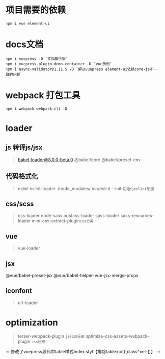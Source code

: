 <!--
 * @Author: PT
 * @Date: 2020-09-28 11:58:51
 * @LastEditors: PT
 * @LastEditTime: 2020-10-09 14:47:39
 * @Description: 安装依赖
-->
# 项目需要的依赖
```
npm i vue element-ui
```
# docs文档
```
npm i vuepress -D `文档脚手架`
npm i vuepress-plugin-demo-container -D `vue示例`
npm i async-validator@1.11.5 -D `解决vuepress element-ui依赖core-js不一致的问题`
```

# webpack 打包工具
```
npm i webpack webpack-cli -D
```
# loader

## js 转译js/jsx
> babel-loader@8.0.0-beta.0 @babel/core @babel/preset-env

## 代码格式化
> eslint eslint-loader
> ./node_modules/.bin/eslint --init `初始化eslint配置`

## css/scss
> css-loader node-sass postcss-loader sass-loader sass-resources-loader
> mini-css-extract-plugin`css分离`

## vue
> vue-loader

## jsx
@vue/babel-preset-jsx @vue/babel-helper-vue-jsx-merge-props

## iconfont 
> url-loader

# optimization
> terser-webpack-plugin `js代码压缩`
> optimize-css-assets-webpack-plugin `css压缩`

:::
修改了vuepress源码中table样式index.styl【排除table:not([class^=el-])】
:::